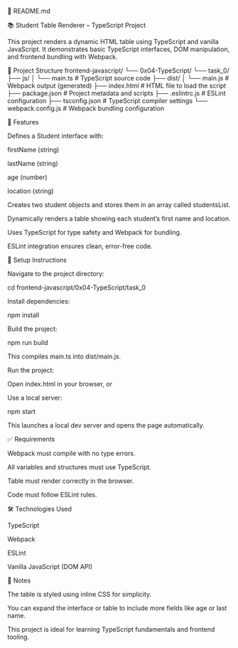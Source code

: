 📘 README.md

📚 Student Table Renderer – TypeScript Project

This project renders a dynamic HTML table using TypeScript and vanilla JavaScript. It demonstrates basic TypeScript interfaces, DOM manipulation, and frontend bundling with Webpack.

📁 Project Structure
frontend-javascript/
└── 0x04-TypeScript/
    └── task_0/
        ├── js/
        │   └── main.ts          # TypeScript source code
        ├── dist/
        │   └── main.js          # Webpack output (generated)
        ├── index.html           # HTML file to load the script
        ├── package.json         # Project metadata and scripts
        ├── .eslintrc.js         # ESLint configuration
        ├── tsconfig.json        # TypeScript compiler settings
        └── webpack.config.js    # Webpack bundling configuration

🧠 Features

Defines a Student interface with:

firstName (string)

lastName (string)

age (number)

location (string)

Creates two student objects and stores them in an array called studentsList.

Dynamically renders a table showing each student’s first name and location.

Uses TypeScript for type safety and Webpack for bundling.

ESLint integration ensures clean, error-free code.

🚀 Setup Instructions

Navigate to the project directory:

cd frontend-javascript/0x04-TypeScript/task_0


Install dependencies:

npm install


Build the project:

npm run build


This compiles main.ts into dist/main.js.

Run the project:

Open index.html in your browser, or

Use a local server:

npm start


This launches a local dev server and opens the page automatically.

✅ Requirements

Webpack must compile with no type errors.

All variables and structures must use TypeScript.

Table must render correctly in the browser.

Code must follow ESLint rules.

🛠️ Technologies Used

TypeScript

Webpack

ESLint

Vanilla JavaScript (DOM API)

📌 Notes

The table is styled using inline CSS for simplicity.

You can expand the interface or table to include more fields like age or last name.

This project is ideal for learning TypeScript fundamentals and frontend tooling.
